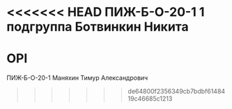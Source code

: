 <<<<<<< HEAD
ПИЖ-Б-О-20-1
1 подгруппа
Ботвинкин Никита
=======
# OPI
ПИЖ-Б-О-20-1
Маняхин Тимур Александрович
>>>>>>> de64800f2356349cb7bdbf6148419c46685c1213
